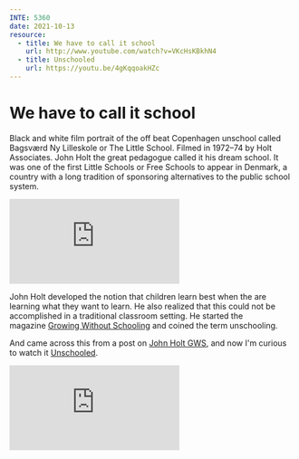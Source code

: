 ```yaml
---
INTE: 5360
date: 2021-10-13
resource:
  - title: We have to call it school
    url: http://www.youtube.com/watch?v=VKcHsKBkhN4
  - title: Unschooled
    url: https://youtu.be/4gKqqoakHZc
---
```


# We have to call it school

Black and white film portrait of the off beat Copenhagen unschool called Bagsværd Ny Lilleskole or The Little School. Filmed in 1972–74 by Holt Associates. John Holt the great pedagogue called it his dream school. It was one of the first Little Schools or Free Schools to appear in Denmark, a country with a long tradition of sponsoring alternatives to the public school system. 

<div class="aspect-ratio aspect-ratio--16-9">
  <iframe class="aspect-ratio--content" src="https://www.youtube-nocookie.com/embed/VKcHsKBkhN4" title="YouTube video player" frameborder="0" allow="accelerometer; autoplay; clipboard-write; encrypted-media; gyroscope; picture-in-picture" allowfullscreen></iframe>
</div>

John Holt developed the notion that children learn best when the are learning what they want to learn. He also realized that this could not be accomplished in a traditional classroom setting. He started the magazine [Growing Without Schooling](http://www.johnholtgws.com/) and coined the term unschooling.

And came across this from a post on [John Holt GWS](https://www.johnholtgws.com/pat-farengas-blog/2020/5/15/unschooled-a-movie-review), and now I'm curious to watch it [Unschooled](https://youtu.be/4gKqqoakHZc).

<div class="aspect-ratio aspect-ratio--16-9">
  <iframe class="aspect-ratio--content" src="https://www.youtube-nocookie.com/embed/4gKqqoakHZc" title="YouTube video player" frameborder="0" allow="accelerometer; autoplay; clipboard-write; encrypted-media; gyroscope; picture-in-picture" allowfullscreen></iframe>
</div>
